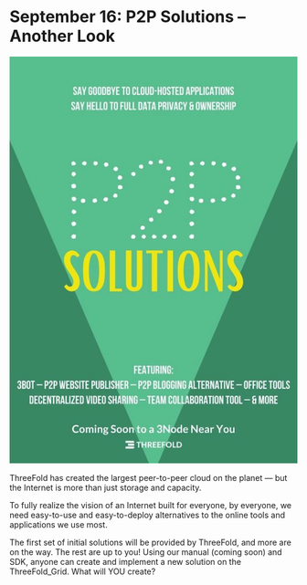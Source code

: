 # September 16: P2P Solutions – Another Look

![](img/p2psolutions.jpg)

ThreeFold has created the largest peer-to-peer cloud on the planet — but the Internet is more than just storage and capacity.

To fully realize the vision of an Internet built for everyone, by everyone, we need easy-to-use and easy-to-deploy alternatives to the online tools and applications we use most.

The first set of initial solutions will be provided by ThreeFold, and more are on the way. The rest are up to you! Using our manual (coming soon) and SDK, anyone can create and implement a new solution on the ThreeFold_Grid. What will YOU create?